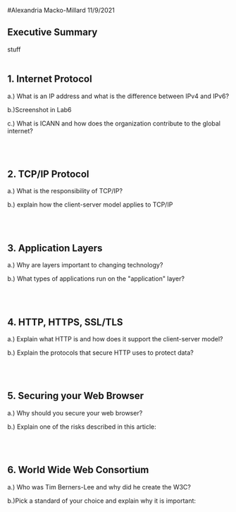 #Alexandria Macko-Millard 11/9/2021

## Executive Summary
stuff
<br><br>

## 1. Internet Protocol
a.) What is an IP address and what is the difference between IPv4 and IPv6?

b.)Screenshot in Lab6

c.) What is ICANN and how does the organization contribute to the global internet?

<br><br>

## 2. TCP/IP Protocol
a.) What is the responsibility of TCP/IP?

b.) explain how the client-server model applies to TCP/IP

<br><br>

## 3. Application Layers
a.) Why are layers important to changing technology?

b.) What types of applications run on the "application" layer?

<br><br>

## 4. HTTP, HTTPS, SSL/TLS
a.) Explain what HTTP is and how does it support the client-server model?

b.) Explain the protocols that secure HTTP uses to protect data?

<br><br>

## 5. Securing your Web Browser
a.) Why should you secure your web browser?

b.) Explain one of the risks described in this article:

<br><br>
## 6. World Wide Web Consortium
a.) Who was Tim Berners-Lee and why did he create the W3C?

b.)Pick a standard of your choice and explain why it is important:

